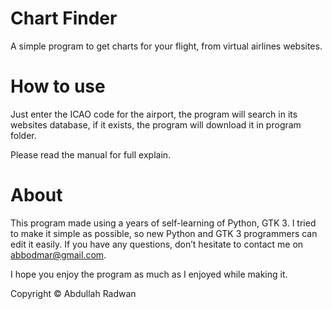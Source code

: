 # Chart Finder
A simple program to get charts for your flight, from virtual airlines websites.

# How to use

Just enter the ICAO code for the airport, the program will search in its websites
database, if it exists, the program will download it in program folder.

Please read the manual for full explain.

# About

This program made using a years of self-learning of Python, GTK 3. I tried to make it
simple as possible, so new Python and GTK 3 programmers can edit it easily. If you
have any questions, don’t hesitate to contact me on abbodmar@gmail.com.

I hope you enjoy the program as much as I enjoyed while making it.

Copyright © Abdullah Radwan